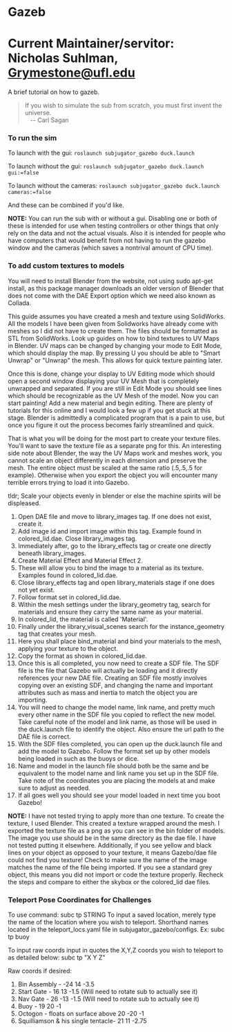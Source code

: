 # Gazeb

# Current Maintainer/servitor: Nicholas Suhlman, Grymestone@ufl.edu

A brief tutorial on how to gazeb.

> If you wish to simulate the sub from scratch, you must first invent the universe. <br>
> &nbsp;&nbsp;&nbsp;-- Carl Sagan

### To run the sim
To launch with the gui:
`roslaunch subjugator_gazebo duck.launch`

To launch without the gui: `roslaunch subjugator_gazebo duck.launch gui:=false`

To launch without the cameras: `roslaunch subjugator_gazebo duck.launch cameras:=false`

And these can be combined if you'd like.

**NOTE:** You can run the sub with or without a gui. Disabling one or both of these is intended for use when testing controllers or other things that only rely on the data and not the actual visuals. Also it is intended for people who have computers that would benefit from not having to run the gazebo window and the cameras (which saves a nontrival amount of CPU time).

### To add custom textures to models

You will need to install Blender from the website, not using sudo apt-get install, as this package manager downloads an older version of Blender that does not come with the DAE Export option which we need also known as Collada.

This guide assumes you have created a mesh and texture using SolidWorks. All the models I have been given from Solidworks have already come with meshes so I did not have to create them. The files should be formatted as STL from SolidWorks.  Look up guides on how to bind textures to UV Maps in Blender. UV maps can be changed by changing your mode to Edit Mode, which should display the map. By pressing U you should be able to "Smart Unwrap" or "Unwrap" the mesh. This allows for quick texture painting later.

Once this is done, change your display to UV Editing mode which should open a second window displaying your UV Mesh that is completely unwrapped and separated. If you are still in Edit Mode you should see lines which should be recognizable as the UV Mesh of the model. Now you can start painting! Add a new material and begin editing. There are plenty of tutorials for this online and I would look a few up if you get stuck at this stage. Blender is admittedly a complicated program that is a pain to use, but once you figure it out the process becomes fairly streamlined and quick.

That is what you will be doing for the most part to create your texture files. You'll want to save the texture file as a separate png for this. An interesting side note about Blender, the way the UV Maps work and meshes work, you cannot scale an object differently in each dimension and preserve the mesh. The entire object must be scaled at the same ratio (.5,.5,.5 for example). Otherwise when you export the object you will encounter many terrible errors trying to load it into Gazebo.

tldr; Scale your objects evenly in blender or else the machine spirits will be displeased.

1. Open DAE file and move to library_images tag. If one does not exist, create it.
2. Add image id and import image within this tag. Example found in colored_lid.dae. Close library_images tag.
3. Immediately after, go to the library_effects tag or create one directly beneath library_images.
4. Create Material Effect and Material Effect 2.
5. These will allow you to bind the image to a material as its texture. Examples found in colored_lid.dae.
6. Close library_effects tag and open library_materials stage if one does not yet exist.
7. Follow format set in colored_lid.dae.
8. Within the mesh settings under the library_geometry tag, search for materials and ensure they carry the same name as your material.
9. In colored_lid, the material is called 'Material'.
10. Finally under the library_visual_scenes search for the instance_geometry tag that creates your mesh.
11. Here you shall place bind_material and bind your materials to the mesh, applying your texture to the object.
12. Copy the format as shown in colored_lid.dae.
13. Once this is all completed, you now need to create a SDF file. The SDF file is the file that Gazebo will actually be loading and it directly references your new DAE file. Creating an SDF file mostly involves copying over an existing SDF, and changing the name and important attributes such as mass and inertia to match the object you are importing.
14. You will need to change the model name, link name, and pretty much every other name in the SDF file you copied to reflect the new model. Take careful note of the model and link name, as those will be used in the duck.launch file to identify the object. Also ensure the url path to the DAE file is correct.
15. With the SDF files completed, you can open up the duck.launch file and add the model to Gazebo. Follow the format set up by other models being loaded in such as the buoys or dice.
16. Name and model in the launch file should both be the same and be equivalent to the model name and link name you set up in the SDF file. Take note of the coordinates you are placing the models at and make sure to adjust as needed.
17. If all goes well you should see your model loaded in next time you boot Gazebo!

**NOTE:** I have not tested trying to apply more than one texture. To create the texture, I used Blender. This created a texture wrapped around the mesh. I exported the texture file as a png as you can see in the bin folder of models. The image you use should be in the same directory as the dae file. I have not tested putting it elsewhere. Additionally, if you see yellow and black lines on your object as opposed to your  texture, it means Gazebo/dae file could not find you texture! Check to make sure the name of the image matches the name of the file being imported. If you see a standard grey object, this means you did not import or code the  texture properly. Recheck the steps and compare to either the skybox or the colored_lid dae files.

### Teleport Pose Coordinates for Challenges
To use command: subc tp STRING
  To input a saved location, merely type the name of the location where you wish to teleport. Shorthand names located in the teleport_locs.yaml file in  subjugator_gazebo/configs. Ex:
  subc tp buoy

  To input raw coords input in quotes the X,Y,Z coords you wish to teleport to as detailed below:
  subc tp "X Y Z"

Raw coords if desired:
1. Bin Assembly - -24 14 -3.5
2. Start Gate - 16 13 -1.5  (Will need to rotate sub to actually see it)
3. Nav Gate - 26 -13 -1.5 (Will need to rotate sub to actually see it)
4. Buoy - 19 20 -1
5. Octogon - floats on surface above 20 -20 -1
6. Squilliamson & his single tentacle- 21 11 -2.75
